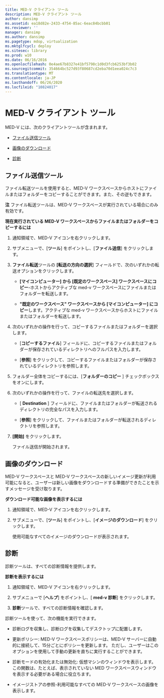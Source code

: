 ```yaml
---
title: MED-V クライアント ツール
description: MED-V クライアント ツール
author: dansimp
ms.assetid: ea18d82e-2433-4754-85ac-6eac84bcbb01
ms.reviewer: ''
manager: dansimp
ms.author: dansimp
ms.pagetype: mdop, virtualization
ms.mktglfcycl: deploy
ms.sitesec: library
ms.prod: w10
ms.date: 06/16/2016
ms.openlocfilehash: 0e4ae67b8327e41bf5798c1d0d3fcb6253bf3b02
ms.sourcegitcommit: 354664bc527d93f80687cd2eba70d1eea024c7c3
ms.translationtype: MT
ms.contentlocale: ja-JP
ms.lasthandoff: 06/26/2020
ms.locfileid: "10824017"
---
```

# MED-V クライアント ツール


MED-V には、次のクライアントツールが含まれます。

-   [ファイル送信ツール](#bkmk-filetransfertool)

-   [画像のダウンロード](#bkmk-imagedownloads)

-   [診断](#bkmk-diagnostics)

## <a href="" id="bkmk-filetransfertool"></a>ファイル送信ツール


ファイル転送ツールを使用すると、MED-V ワークスペースからホストにファイルまたはフォルダーをコピーすることができます。また、その逆もできます。

**注** ファイル転送ツールは、MED-V ワークスペースが実行されている場合にのみ有効です。

 

**現在実行されている MED-V ワークスペースからファイルまたはフォルダーをコピーするには**

1.  通知領域で、MED-V アイコンを右クリックします。

2.  サブメニューで、[**ツール**] をポイントし、[**ファイル送信**] をクリックします。

3.  **ファイル転送**ツールの **[転送の方向の選択**] フィールドで、次のいずれかの転送オプションをクリックします。

    -   **[マイコンピューター] から [既定のワークスペース] ワークスペースにコピー**-ホストからアクティブな med-v ワークスペースにファイルまたはフォルダーを転送します。

    -   **"既定のワークスペース" ワークスペースから [マイコンピューター] にコピー**します。アクティブな med-v ワークスペースからホストにファイルまたはフォルダーを転送します。

4.  次のいずれかの操作を行って、コピーするファイルまたはフォルダーを選択します。

    -   [**コピーするファイル**] フィールドに、コピーするファイルまたはフォルダーが保存されているディレクトリへのフルパスを入力します。

    -   [**参照**] をクリックして、コピーするファイルまたはフォルダーが保存されているディレクトリを参照します。

5.  フォルダー全体をコピーするには、[**フォルダーのコピー** ] チェックボックスをオンにします。

6.  次のいずれかの操作を行って、ファイルの転送先を選択します。

    -   [ **Destination** ] フィールドに、ファイルまたはフォルダーが転送されるディレクトリの完全なパスを入力します。

    -   [**参照**] をクリックして、ファイルまたはフォルダーが転送されるディレクトリを参照します。

7.  **[開始]** をクリックします。

    ファイル送信が開始されます。

## <a href="" id="bkmk-imagedownloads"></a>画像のダウンロード


MED-V ワークスペースと MED-V ワークスペースの新しいイメージ更新が利用可能になると、ユーザーは新しい画像をダウンロードする準備ができたことを示すメッセージを受け取ります。

**ダウンロード可能な画像を表示するには**

1.  通知領域で、MED-V アイコンを右クリックします。

2.  サブメニューで、[**ツール**] をポイントし、[**イメージのダウンロード**] をクリックします。

    使用可能なすべてのイメージのダウンロードが表示されます。

## <a href="" id="bkmk-diagnostics"></a>診断


診断ツールは、すべての診断情報を提供します。

**診断を表示するには**

1.  通知領域で、MED-V アイコンを右クリックします。

2.  サブメニューで [**ヘルプ**] をポイントし、[ **med-v 診断**] をクリックします。

3.  **診断**ツールで、すべての診断情報を確認します。

診断ツールを使って、次の機能を実行できます。

-   診断ログを収集し、診断ログを収集してデスクトップに配置します。

-   更新ポリシー: MED-V ワークスペースポリシーは、MED-V サーバーに自動的に接続して、15分ごとにポリシーを更新します。 ただし、ユーザーはこのオプションを使用して手動の更新を直ちに実行することができます。

-   診断モードの有効化または無効化: 仮想マシンのウィンドウを表示します。 この関数は、たとえば、表示されていない MED ワークスペースウィンドウを表示する必要がある場合に役立ちます。

-   イメージストアの参照-利用可能なすべての MED-V ワークスペースの画像を表示します。

 

 





